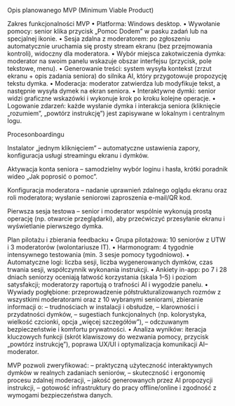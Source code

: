 Opis planowanego MVP (Minimum Viable Product)

Zakres funkcjonalności MVP
• Platforma: Windows desktop.
• Wywołanie pomocy: senior klika przycisk „Pomoc Dodem” w pasku zadań lub na specjalnej ikonie.
• Sesja zdalna z moderatorem: po zgłoszeniu automatycznie uruchamia się prosty stream ekranu (bez przejmowania kontroli), widoczny dla moderatora.
• Wybór miejsca zakotwiczenia dymka: moderator na swoim panelu wskazuje obszar interfejsu (przycisk, pole tekstowe, menu).
• Generowanie treści: system wysyła kontekst (zrzut ekranu + opis zadania seniora) do silnika AI, który przygotowuje propozycję tekstu dymka.
• Moderacja: moderator zatwierdza lub modyfikuje tekst, a następnie wysyła dymek na ekran seniora.
• Interaktywne dymki: senior widzi graficzne wskazówki i wykonuje krok po kroku kolejne operacje.
• Logowanie zdarzeń: każde wysłanie dymka i interakcja seniora (kliknięcie „rozumiem”, „powtórz instrukcję”) jest zapisywane w lokalnym i centralnym logu.

Procesonboardingu

Instalator „jednym kliknięciem” – automatyczne ustawienia zapory, konfiguracja usługi streamingu ekranu i dymków.

Aktywacja konta seniora – samodzielny wybór loginu i hasła, krótki poradnik wideo „Jak poprosić o pomoc”.

Konfiguracja moderatora – nadanie uprawnień zdalnego oglądu ekranu oraz roli moderatora; wysłanie seniorowi zaproszenia e-mail/QR kod.

Pierwsza sesja testowa – senior i moderator wspólnie wykonują prostą operację (np. otwarcie przeglądarki), aby przećwiczyć przesyłanie ekranu i wyświetlanie pierwszego dymka.

Plan pilotażu i zbierania feedbacku
• Grupa pilotażowa: 10 seniorów z UTW i 3 moderatorów (wolontariusze IT).
• Harmonogram: 4 tygodnie intensywnego testowania (min. 3 sesje pomocy tygodniowo).
• Automatyczne logi: liczba sesji, liczba wygenerowanych dymków, czas trwania sesji, współczynnik wykonania instrukcji.
• Ankiety in-app: po 7 i 28 dniach seniorzy oceniają łatwość korzystania (skala 1–5) i poziom satysfakcji; moderatorzy raportują o trafności AI i wygodzie panelu.
• Wywiady pogłębione: przeprowadzenie półstrukturalizowanych rozmów z wszystkimi moderatorami oraz z 10 wybranymi seniorami, zbieranie informacji o:
– trudnościach w instalacji i obsłudze,
– klarowności i przydatności dymków,
– sugestiach funkcjonalnych (np. kolorystyka, wielkość czcionki, opcja „więcej szczegółów”),
– odczuwanym bezpieczeństwie i komfortu prywatności.
• Analiza wyników: iteracja kluczowych funkcji (skrót klawiszowy do wezwania pomocy, przycisk „powtórz instrukcję”), poprawa UX/UI i optymalizacja komunikacji AI–moderator.

MVP pozwoli zweryfikować:
– praktyczną użyteczność interaktywnych dymków w realnych zadaniach seniorów,
– skuteczność i ergonomię procesu zdalnej moderacji,
– jakość generowanych przez AI propozycji instrukcji,
– gotowość infrastruktury do pracy offline/online i zgodność z wymogami bezpieczeństwa danych.

